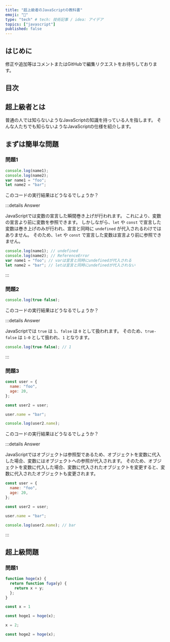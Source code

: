 ```yaml
---
title: "超上級者のJavaScriptの教科書"
emoji: "🦔"
type: "tech" # tech: 技術記事 / idea: アイデア
topics: ["javascript"]
published: false
---
```


## はじめに

修正や追加等はコメントまたはGitHubで編集リクエストをお待ちしております。

## 目次

## 超上級者とは

普通の人では知らないようなJavaScriptの知識を持っている人を指します。
そんな人たちでも知らないようなJavaScriptの仕様を紹介します。

## まずは簡単な問題

### 問題1

```js
console.log(name1);
console.log(name2);
var name1 = "foo";
let name2 = "bar";
```

このコードの実行結果はどうなるでしょうか？

:::details Answer

JavaScriptでは変数の宣言した瞬間巻き上げが行われます。
これにより、変数の宣言より前に変数を参照できます。
しかしながら、`let` や `const` で宣言した変数は巻き上げのみが行われ、宣言と同時に `undefined` が代入されるわけではありません。
そのため、`let` や `const` で宣言した変数は宣言より前に参照できません。

```js
console.log(name1); // undefined
console.log(name2); // ReferenceError
var name1 = "foo"; // varは宣言と同時にundefinedが代入される
let name2 = "bar"; // letは宣言と同時にundefinedが代入されない
```

:::

### 問題2

```js
console.log(true-false);
```

このコードの実行結果はどうなるでしょうか？

:::details Answer

JavaScriptでは `true` は `1`、`false` は `0` として扱われます。
そのため、`true-false` は `1-0` として扱われ、`1` となります。

```js
console.log(true-false); // 1
```

:::

### 問題3

```js
const user = {
  name: "foo",
  age: 20,
};

const user2 = user;

user.name = "bar";

console.log(user2.name);
```

このコードの実行結果はどうなるでしょうか？

:::details Answer

JavaScriptではオブジェクトは参照型であるため、オブジェクトを変数に代入した場合、変数にはオブジェクトへの参照が代入されます。
そのため、オブジェクトを変数に代入した場合、変数に代入されたオブジェクトを変更すると、変数に代入されたオブジェクトも変更されます。

```js
const user = {
  name: "foo",
  age: 20,
};

const user2 = user;

user.name = "bar";

console.log(user2.name); // bar
```

:::

## 超上級問題

### 問題1

```js
function hoge(x) {
  return function fuga(y) {
    return x + y;
  };
}

const x = 1

const hoge1 = hoge(x);

x = 2;

const hoge2 = hoge(x);
